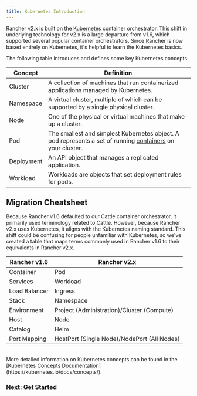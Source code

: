```yaml
---
title: Kubernetes Introduction
---
```


Rancher v2.x is built on the [Kubernetes](https://kubernetes.io/docs/home/?path=users&persona=app-developer&level=foundational) container orchestrator. This shift in underlying technology for v2.x is a large departure from v1.6, which supported several popular container orchestrators. Since Rancher is now based entirely on Kubernetes, it's helpful to learn the Kubernetes basics.

The following table introduces and defines some key Kubernetes concepts.

| **Concept** | **Definition**                                                                                                                                                                                |
| ----------- | --------------------------------------------------------------------------------------------------------------------------------------------------------------------------------------------- |
| Cluster     | A collection of machines that run containerized applications managed by Kubernetes.                                                                                                             |
| Namespace   | A virtual cluster, multiple of which can be supported by a single physical cluster.                                                                                                           |
| Node        | One of the physical or virtual machines that make up a cluster.                                                                                                                                |
| Pod         | The smallest and simplest Kubernetes object. A pod represents a set of running [containers](https://kubernetes.io/docs/concepts/overview/what-is-kubernetes/#why-containers) on your cluster. |
| Deployment  | An API object that manages a replicated application.                                                                                                                                          |
| Workload    | Workloads are objects that set deployment rules for pods.                                                                                                                                     |


## Migration Cheatsheet

Because Rancher v1.6 defaulted to our Cattle container orchestrator, it primarily used terminology related to Cattle. However, because Rancher v2.x uses Kubernetes, it aligns with the Kubernetes naming standard. This shift could be confusing for people unfamiliar with Kubernetes, so we've created a table that maps terms commonly used in Rancher v1.6 to their equivalents in Rancher v2.x.

| **Rancher v1.6** | **Rancher v2.x** |
| --- | --- |
| Container | Pod |
| Services | Workload |
| Load Balancer | Ingress |
| Stack | Namespace |
| Environment | Project (Administration)/Cluster (Compute)
| Host | Node |
| Catalog | Helm |
| Port Mapping | HostPort (Single Node)/NodePort (All Nodes) |

<br/>
More detailed information on Kubernetes concepts can be found in the
[Kubernetes Concepts Documentation](https://kubernetes.io/docs/concepts/).

### [Next: Get Started](install-and-configure-rancher.md)
